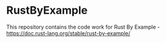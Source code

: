 # RustByExample
This repository contains the code work for Rust By Example - https://doc.rust-lang.org/stable/rust-by-example/
